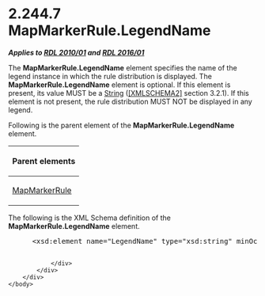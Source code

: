 <html dir="LTR" xmlns:mshelp="http://msdn.microsoft.com/mshelp" xmlns:ddue="http://ddue.schemas.microsoft.com/authoring/2003/5" xmlns:xlink="http://www.w3.org/1999/xlink" xmlns:tool="http://www.microsoft.com/tooltip">
    <head>
        <meta http-equiv="Content-Type" content="text/html; CHARSET=utf-8"></meta>
        <meta name="save" content="history"></meta>
        <title>2.244.7 MapMarkerRule.LegendName</title>
        <xml>
            <mshelp:toctitle title="2.244.7 MapMarkerRule.LegendName"></mshelp:toctitle>
            <mshelp:rltitle title="[MS-RDL]: MapMarkerRule.LegendName"></mshelp:rltitle>
            <mshelp:keyword index="A" term="6a8ac508-9f4f-4e35-a87d-c0a995bf4c04"></mshelp:keyword>
            <mshelp:attr name="DCSext.ContentType" value="open specification"></mshelp:attr>
            <mshelp:attr name="AssetID" value="6a8ac508-9f4f-4e35-a87d-c0a995bf4c04"></mshelp:attr>
            <mshelp:attr name="TopicType" value="kbRef"></mshelp:attr>
            <mshelp:attr name="DCSext.Title" value="[MS-RDL]: MapMarkerRule.LegendName" />
        </xml>
    </head>
    <body>
        <div id="header">
            <h1 class="heading">2.244.7 MapMarkerRule.LegendName</h1>
        </div>
        <div id="mainSection">
            <div id="mainBody">
                <div id="allHistory" class="saveHistory"></div>
                <div id="sectionSection0" class="section" name="collapseableSection">
                    

<p><b><i>Applies to </i></b><a href="3428e690-a348-4ec7-8a6a-8efb42d2cdee.md"><b><i>RDL 2010/01</i></b></a><b><i>
and </i></b><a href="52ce3983-2bfc-4e72-9359-42aaf5fe4509.md"><b><i>RDL 2016/01</i></b></a></p>

<p>The <b>MapMarkerRule.LegendName</b> element specifies the
name of the legend instance in which the rule distribution is displayed. The <b>MapMarkerRule.LegendName</b>
element is optional. If this element is present, its value MUST be a <a href="1ed81ef3-a683-45e3-aaad-bd2bbe71bc3d.md">String</a> (<a href="https://go.microsoft.com/fwlink/?LinkId=90610">[XMLSCHEMA2]</a> section
3.2.1). If this element is not present, the rule distribution MUST NOT be
displayed in any legend.</p>

<p>Following is the parent element of the <b>MapMarkerRule.LegendName</b>
element.</p>

<table>
 <thead>
  <tr>
   <th>
   <p>Parent elements</p>
   </th>
  </tr>
 </thead>
 <tr>
  <td>
  <p><a href="b7f81f81-be65-4bc2-8571-213ed55f2a92.md">MapMarkerRule</a></p>
  </td>
 </tr>
</table>

<p>The following is the XML Schema definition of the <b>MapMarkerRule.LegendName</b>
element.</p>

<dl>
<dd>
<div><pre> &lt;xsd:element name=&quot;LegendName&quot; type=&quot;xsd:string&quot; minOccurs=&quot;0&quot; /&gt;
  
</pre></div>
</dd></dl>


                </div>
            </div>
        </div>
    </body>
</html>